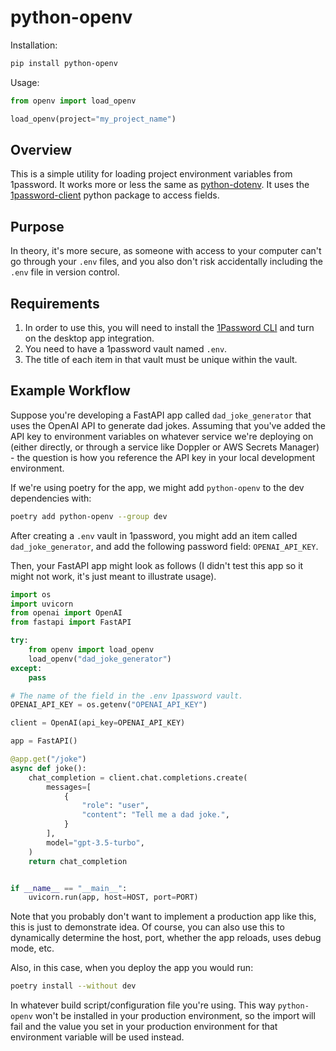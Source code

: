 # python-openv

Installation:

```sh
pip install python-openv
```

Usage:

```python
from openv import load_openv

load_openv(project="my_project_name")
```

## Overview

This is a simple utility for loading project environment variables from 1password. It works more or less the same as [python-dotenv](https://github.com/theskumar/python-dotenv). It uses the [1password-client](https://github.com/wandera/1password-client) python package to access fields.

## Purpose

In theory, it's more secure, as someone with access to your computer can't go through your `.env` files, and you also don't risk accidentally including the `.env` file in version control.

## Requirements

1. In order to use this, you will need to install the [1Password CLI](https://developer.1password.com/docs/cli/get-started/) and turn on the desktop app integration.
2. You need to have a 1password vault named `.env`.
3. The title of each item in that vault must be unique within the vault.

## Example Workflow

Suppose you're developing a FastAPI app called `dad_joke_generator` that uses the OpenAI API to generate dad jokes. Assuming that you've added the API key to environment variables on whatever service we're deploying on (either directly, or through a service like Doppler or AWS Secrets Manager) - the question is how you reference the API key in your local development environment.

If we're using poetry for the app, we might add `python-openv` to the dev dependencies with:

```sh
poetry add python-openv --group dev
```

After creating a `.env` vault in 1password, you might add an item called `dad_joke_generator`, and add the following password field: `OPENAI_API_KEY`.

Then, your FastAPI app might look as follows (I didn't test this app so it might not work, it's just meant to illustrate usage).


```python
import os
import uvicorn
from openai import OpenAI
from fastapi import FastAPI

try:
    from openv import load_openv
    load_openv("dad_joke_generator")
except:
    pass

# The name of the field in the .env 1password vault.
OPENAI_API_KEY = os.getenv("OPENAI_API_KEY")

client = OpenAI(api_key=OPENAI_API_KEY)

app = FastAPI()

@app.get("/joke")
async def joke():
    chat_completion = client.chat.completions.create(
        messages=[
            {
                "role": "user",
                "content": "Tell me a dad joke.",
            }
        ],
        model="gpt-3.5-turbo",
    )
    return chat_completion


if __name__ == "__main__":
    uvicorn.run(app, host=HOST, port=PORT)

```

Note that you probably don't want to implement a production app like this, this is just to demonstrate idea. Of course, you can also use this to dynamically determine the host, port, whether the app reloads, uses debug mode, etc.

Also, in this case, when you deploy the app you would run:

```sh
poetry install --without dev
```

In whatever build script/configuration file you're using. This way `python-openv` won't be installed in your production environment, so the import will fail and the value you set in your production environment for that environment variable will be used instead.

